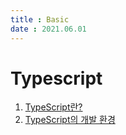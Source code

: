 ```yaml
---
title : Basic
date : 2021.06.01
---
```


# Typescript
1. [TypeScript란?](step01)
2. [TypeScript의 개발 환경](step02)
